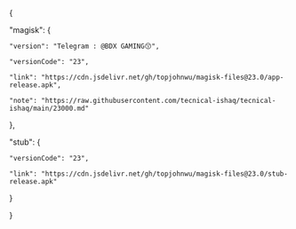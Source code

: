 











{


  "magisk": {

    "version": "Telegram : @BDX GAMING😙",

    "versionCode": "23",

    "link": "https://cdn.jsdelivr.net/gh/topjohnwu/magisk-files@23.0/app-release.apk",

    "note": "https://raw.githubusercontent.com/tecnical-ishaq/tecnical-ishaq/main/23000.md"

  },

  "stub": {

    "versionCode": "23",

    "link": "https://cdn.jsdelivr.net/gh/topjohnwu/magisk-files@23.0/stub-release.apk"

  }

}
























